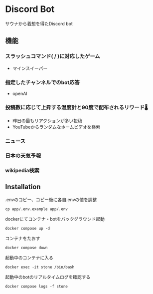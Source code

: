 # Discord Bot
サウナから着想を得たDiscord bot

## 機能
### スラッシュコマンド( / )に対応したゲーム
- マインスイーパー
### 指定したチャンネルでのbot応答
- openAI
### 投稿数に応じて上昇する温度計と90度で配布されるリワード🌡️
- 昨日の最もリアクションが多い投稿
- YouTubeからランダムなホームビデオを検索
### ニュース
### 日本の天気予報
### wikipedia検索

## Installation
.envのコピー、コピー後に各自.envの値を調整

```cp app/.env.example app/.env```

dockerにてコンテナ・botをバックグラウンド起動

```docker compose up -d```

コンテナをたおす

```docker compose down```

起動中のコンテナに入る

```docker exec -it stone /bin/bash```

起動中のbotのリアルタイムログを確認する

```docker compose logs -f stone```